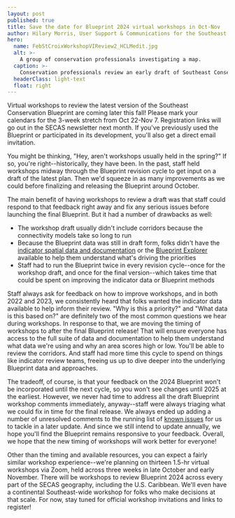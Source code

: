 ```yaml
---
layout: post
published: true
title: Save the date for Blueprint 2024 virtual workshops in Oct-Nov
author: Hilary Morris, User Support & Communications for the Southeast Blueprint
hero:
  name: FebStCroixWorkshopVIReview2_HCLMedit.jpg
  alt: >-
    A group of conservation professionals investigating a map.
  caption: >-
    Conservation professionals review an early draft of Southeast Conservation Blueprint 2023 in the U.S. Virgin Islands at a meeting of the Caribbean Community of Practice in Christiansted, St. Croix. Photo by Rua Mordecai.
  headerClass: light-text
  float: right
---
```


Virtual workshops to review the latest version of the Southeast Conservation Blueprint are coming later this fall! Please mark your calendars for the 3-week stretch from Oct 22-Nov 7. Registration links will go out in the SECAS newsletter next month. If you've previously used the Blueprint or participated in its development, you'll also get a direct email invitation.

You might be thinking, "Hey, aren't workshops usually held in the spring?" If so, you're right--historically, they have been. In the past, staff held workshops midway through the Blueprint revision cycle to get input on a draft of the latest plan. Then we'd squeeze in as many improvements as we could before finalizing and releasing the Blueprint around October.<!--more-->

The main benefit of having workshops to review a draft was that staff could respond to that feedback right away and fix any serious issues before launching the final Blueprint. But it had a number of drawbacks as well:

- The workshop draft usually didn't include corridors because the connectivity models take so long to run
- Because the Blueprint data was still in draft form, folks didn't have the [indicator spatial data and documentation](https://secas-fws.hub.arcgis.com/pages/blueprint) or the [Blueprint Explorer](https://blueprint.geoplatform.gov/southeast/) available to help them understand what's driving the priorities
- Staff had to run the Blueprint twice in every revision cycle--once for the workshop draft, and once for the final version--which takes time that could be spent on improving the indicator data or Blueprint methods

Staff always ask for feedback on how to improve workshops, and in both 2022 and 2023, we consistently heard that folks wanted the indicator data available to help inform their review. "Why is this a priority?" and "What data is this based on?" are definitely two of the most common questions we hear during workshops. In response to that, we are moving the timing of workshops to after the final Blueprint release! That will ensure everyone has access to the full suite of data and documentation to help them understand what data we're using and why an area scores high or low. You'll be able to review the corridors. And staff had more time this cycle to spend on things like indicator review teams, freeing us up to dive deeper into the underlying Blueprint data and approaches.

The tradeoff, of course, is that your feedback on the 2024 Blueprint won't be incorporated until the next cycle, so you won't see changes until 2025 at the earliest. However, we never had time to address all the draft Blueprint workshop comments immediately, anyway--staff were always triaging what we could fix in time for the final release. We always ended up adding a number of unresolved comments to the running list of [known issues](https://secassoutheast.org/blueprint-known-issues) for us to tackle in a later update. And since we still intend to update annually, we hope you'll find the Blueprint remains responsive to your feedback. Overall, we hope that the new timing of workshops will work better for everyone!

Other than the timing and available resources, you can expect a fairly similar workshop experience--we're planning on thirteen 1.5-hr virtual workshops via Zoom, held across three weeks in late October and early November. There will be workshops to review Blueprint 2024 across every part of the SECAS geography, including the U.S. Caribbean. We'll even have a continental Southeast-wide workshop for folks who make decisions at that scale. For now, stay tuned for official workshop invitations and links to register!
